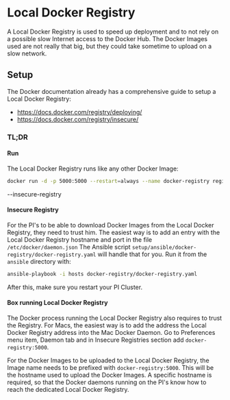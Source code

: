 # Local Docker Registry

A Local Docker Registry is used to speed up deployment and to not rely on a possible slow Internet access to the 
Docker Hub. The Docker Images used are not really that big, but they could take sometime to upload on a slow network.

## Setup

The Docker documentation already has a comprehensive guide to setup a Local Docker Registry: 
* https://docs.docker.com/registry/deploying/
* https://docs.docker.com/registry/insecure/

### TL;DR

#### Run
The Local Docker Registry runs like any other Docker Image: 
```bash
docker run -d -p 5000:5000 --restart=always --name docker-registry registry:2
```

--insecure-registry

#### Insecure Registry

For the PI's to be able to download Docker Images from the Local Docker Registry, they need to trust him. The easiest 
way is to add an entry with the Local Docker Registry hostname and port in the file `/etc/docker/daemon.json` The 
Ansible script `setup/ansible/docker-registry/docker-registry.yaml` will handle that for you. Run it from the `ansible` 
directory with:

```bash
ansible-playbook -i hosts docker-registry/docker-registry.yaml
```

After this, make sure you restart your PI Cluster.

#### Box running Local Docker Registry

The Docker process running the Local Docker Registry also requires to trust the Registry. For Macs, the easiest way is 
to add the address the Local Docker Registry address into the Mac Docker Daemon. Go to Preferences menu item, 
Daemon tab and in Insecure Registries section add `docker-registry:5000`.

For the Docker Images to be uploaded to the Local Docker Registry, the Image name needs to be prefixed with 
`docker-registry:5000`. This will be the hostname used to upload the Docker Images. A specific hostname is required, so
that the Docker daemons running on the PI's know how to reach the dedicated Local Docker Registry. 
